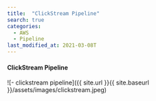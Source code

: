 ```yaml
---
title:  "ClickStream Pipeline"
search: true
categories:
  - AWS
  - Pipeline
last_modified_at: 2021-03-08T
---
```


#### ClickStream Pipeline


![- clickstream pipeline]({{ site.url }}{{ site.baseurl }}/assets/images/clickstream.jpeg)
